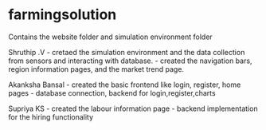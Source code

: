 # farmingsolution
Contains the website folder and simulation environment folder

Shruthip .V - cretaed the simulation environment and the data collection from sensors and interacting with database.
            - created the navigation bars, region information pages, and the market trend page.

Akanksha Bansal - created the basic frontend like login, register, home pages
                - database connection, backend for login,register,charts

Supriya KS - created the labour information page
           - backend implementation for the hiring functionality
          
